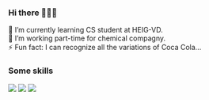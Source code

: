 ### Hi there 👋🐱‍🐉
🌱 I’m currently learning CS student at HEIG-VD. <br />
🤔 I’m working part-time for chemical compagny.<br />
⚡ Fun fact: I can recognize all the variations of Coca Cola...<br />

### Some skills
<img src="{https://img.shields.io/badge/Markdown-000000?style=for-the-badge&logo=markdown&logoColor=white}"/>
<img src="{https://img.shields.io/badge/CLion-000000?style=for-the-badge&logo=clion&logoColor=white}"/>
<img src="{https://github-profile-summary-cards.vercel.app/api/cards/profile-details?username={GianniBee}"/>



